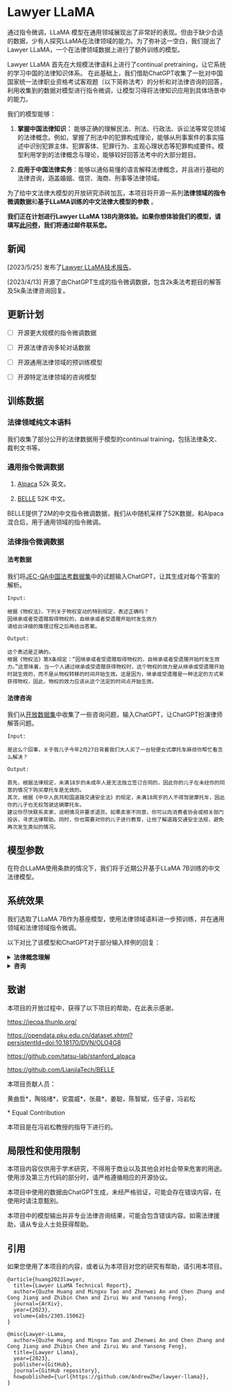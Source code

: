 # Lawyer LLaMA

通过指令微调，LLaMA 模型在通用领域展现出了非常好的表现。但由于缺少合适的数据，少有人探究LLaMA在法律领域的能力。为了弥补这一空白，我们提出了Lawyer LLaMA，一个在法律领域数据上进行了额外训练的模型。

Lawyer LLaMA 首先在大规模法律语料上进行了continual pretraining，让它系统的学习中国的法律知识体系。
在此基础上，我们借助ChatGPT收集了一批对中国国家统一法律职业资格考试客观题（以下简称法考）的分析和对法律咨询的回答，利用收集到的数据对模型进行指令微调，让模型习得将法律知识应用到具体场景中的能力。

我们的模型能够：

1. **掌握中国法律知识：** 能够正确的理解民法、刑法、行政法、诉讼法等常见领域的法律概念。例如，掌握了刑法中的犯罪构成理论，能够从刑事案件的事实描述中识别犯罪主体、犯罪客体、犯罪行为、主观心理状态等犯罪构成要件。模型利用学到的法律概念与理论，能够较好回答法考中的大部分题目。

2. **应用于中国法律实务**：能够以通俗易懂的语言解释法律概念，并且进行基础的法律咨询，涵盖婚姻、借贷、海商、刑事等法律领域。

为了给中文法律大模型的开放研究添砖加瓦，本项目将开源一系列**法律领域的指令微调数据**和**基于LLaMA训练的中文法律大模型的参数** 。

**我们正在计划进行Lawyer LLaMA 13B内测体验。如果你想体验我们的模型，请填写[此问卷](https://wj.qq.com/s2/12427321/f54f/)，我们将通过邮件联系您。**

## 新闻

[2023/5/25] 发布了[Lawyer LLaMA技术报告](https://arxiv.org/abs/2305.15062)。

[2023/4/13] 开源了由ChatGPT生成的指令微调数据，包含2k条法考题目的解答及5k条法律咨询回复。

## 更新计划

- [ ] 开源更大规模的指令微调数据

- [ ] 开源法律咨询多轮对话数据

- [ ] 开源通用法律领域的预训练模型

- [ ] 开源特定法律领域的咨询模型

## 训练数据

### 法律领域纯文本语料

我们收集了部分公开的法律数据用于模型的continual training，包括法律条文、裁判文书等。

### 通用指令微调数据

1. [Alpaca](https://github.com/tatsu-lab/stanford_alpaca) 52k 英文。

2. [BELLE](https://github.com/LianjiaTech/BELLE) 52K 中文。

BELLE提供了2M的中文指令微调数据，我们从中随机采样了52K数据，和Alpaca混合后，用于通用领域的指令微调。

### 法律指令微调数据

#### 法考数据
我们将[JEC-QA中国法考数据集](https://jecqa.thunlp.org/)中的试题输入ChatGPT，让其生成对每个答案的解析。

    Input:

    根据《物权法》，下列关于物权变动的特别规定，表述正确吗？
    因继承或者受遗赠取得物权的，自继承或者受遗赠开始时发生效力
    请给出详细的推理过程之后再给出答案。

    Output:

    这个表述是正确的。
    根据《物权法》第X条规定：“因继承或者受遗赠取得物权的，自继承或者受遗赠开始时发生效力。”这意味着，当一个人通过继承或受遗赠获得物权时，这个物权的效力是从继承或受遗赠开始时就生效的，而不是从物权转移的时间开始生效。这是因为，继承或受遗赠是一种法定的方式来获得物权，因此，物权的效力应该从这个法定的时间点开始生效。

#### 法律咨询
我们从[开放数据集](https://opendata.pku.edu.cn/dataset.xhtml?persistentId=doi:10.18170/DVN/OLO4G8)中收集了一些咨询问题，输入ChatGPT，让ChatGPT扮演律师解答问题。

    Input:

    是这么个回事，关于我儿子今年2月27日背着我们大人买了一台轻便女式摩托车麻烦你帮忙看怎么解决？

    Output:

    首先，根据法律规定，未满18岁的未成年人是无法独立签订合同的，因此你的儿子在未经你的同意的情况下购买摩托车是无效的。
    其次，根据《中华人民共和国道路交通安全法》的规定，未满18周岁的人不得驾驶摩托车，因此你的儿子也无权驾驶这辆摩托车。
    建议你尽快联系卖家，说明情况并要求退货。如果卖家不同意，你可以向消费者协会或相关部门投诉，寻求法律帮助。同时，你也需要对你的儿子进行教育，让他了解道路交通安全法规，避免再次发生类似的情况。

## 模型参数

在符合LLaMA使用条款的情况下，我们将于近期公开基于LLaMA 7B训练的中文法律模型。

## **系统效果**

我们选取了LLaMA 7B作为基座模型，使用法律领域语料进一步预训练，并在通用领域和法律领域指令微调。

以下对比了该模型和ChatGPT对于部分输入样例的回复：

<details>
<summary><b>法律概念理解</b></summary>

**Input:** 什么是夫妻共同财产

| **BELLE (13B)** | **ChatGLM (6B)** | **Lawyer LLaMA (13B)** |
| -- | -- | -- |
| 夫妻共同财产是指夫妻在婚姻关系中取得的任何财产，包括但不限于工资、奖金、股票、房产等。 | 夫妻共同财产是指夫妻双方在婚姻期间共同积累的财产，包括夫妻共同居住的房屋、共同拥有的财产、共同支付的工资、奖金等收入，以及共同承担的债务等。<br/>根据中国法律，夫妻共同财产是夫妻双方在婚姻期间共同积累的财产，除非有特别约定，否则属于夫妻共同财产。在离婚时，夫妻共同财产应当平等分割。<br/>夫妻共同财产的分割比例由夫妻双方协商确定，如果无法协商，则按照下列比例分割：<br/>(一)妻子获得财产的比例应当低于丈夫；<br/>(二)妻子获得财产的比例应当低于丈夫获得财产的比例；<br/>(三)妻子获得财产的比例应当低于丈夫获得财产的比例，但妻子获得的财产超过丈夫获得的财产的部分不在此限制。<br/>在分割夫妻共同财产时，应当尊重妻子的权利，保护妻子的利益，不得虐待、家庭暴力等。 | 夫妻共同财产是指夫妻在婚姻关系存续期间所得的工资、奖金、劳务报酬、生产、经营、投资的收益、知识产权的收益、继承或者受赠的财产等，以及其他应当归共同所有的财产。根据《民法典》第一千零六十二条规定，夫妻共同财产归夫妻共同所有，夫妻对共同财产有平等的处理权。因此，夫妻共同财产是夫妻共同所有，夫妻双方都有权享有和管理。|

---

**Input:** 离婚和无效婚姻的区别

| **BELLE (13B)** | **ChatGLM (6B)** | **Lawyer LLaMA (13B)** |
| -- | -- | -- |
| 离婚和无效婚姻的区别在于，离婚是指夫妻关系已经结束，而无效婚姻是指夫妻关系从未存在过。 | 离婚和无效婚姻是指在婚姻制度中的两种不同状态。<br/>离婚是指婚姻关系已经无效或被撤销，双方可以通过法律程序结束婚姻关系。离婚的效力取决于婚姻无效的原因，如果婚姻无效是因为双方没有感情或没有按照法律规定结婚，那么离婚就是有效的。如果婚姻无效是因为婚姻本身存在问题，例如违反了法律规定或没有感情，那么离婚就无效。<br/>无效婚姻是指婚姻关系没有依法成立，或者依法成立的婚姻关系本身存在缺陷。无效婚姻的效力取决于婚姻无效的原因。如果婚姻无效是因为双方没有感情或没有按照法律规定结婚，那么婚姻就是无效的。如果婚姻无效是因为婚姻本身存在问题，例如违反了法律规定或没有感情，那么婚姻就是无效的。<br/>因此，离婚和无效婚姻之间的区别在于婚姻的无效原因和婚姻的效力。离婚是婚姻关系已经无效或被撤销，而无效婚姻是指婚姻关系没有依法成立或依法成立的婚姻关系本身存在缺陷。| 离婚和无效婚姻是两种不同的情况。离婚是指夫妻双方自愿解除婚姻关系，而无效婚姻是指在一定情况下，婚姻关系从一开始就没有成立或被认定无效。<br/>根据《民法典》第一千零五十一条规定，如果存在以下情形之一，婚姻将被视为无效：重婚、有禁止结婚的亲属关系、未到法定婚龄。如果婚姻被认定为无效，那么夫妻双方并不具备夫妻的权利和义务，也就不存在离婚的问题。<br/>而对于无效婚姻的财产处理，根据《民法典》第一千零五十四条规定，无效的或者被撤销的婚姻自始没有法律约束力，同居期间所得的财产，由当事人协议处理；协议不成的，由人民法院根据照顾无过错方的原则判决。同时，对于重婚导致的无效婚姻的财产处理，不得侵害合法婚姻当事人的财产权益。<br/>此外，《民法典》第一千零六十三条规定了夫妻共同财产和个人财产的范围，其中一方的婚前财产属于个人财产。因此，如果婚姻被认定为无效，夫妻双方的婚前财产仍属于各自所有。<br/>综上所述，离婚和无效婚姻是两种不同的情况，需要根据具体情况进行判断。如果您需要进一步了解相关法律问题，建议您咨询专业律师。|

</details>


<details>
<summary><b>咨询</b></summary>

**Input:** 分析案例：徐某（男）与李某（女）婚后育有一子（1岁半）、一女（8岁），两人准备离婚，都想争取孩子抚养权。徐某经济状况较好，工资收入是李某的数倍，认为自己胜券在握。李某虽收入不高，但女儿更愿意随其生活。

| **BELLE (13B)** | **ChatGLM (6B)** | **Lawyer LLaMA (13B)** |
| -- | -- | -- |
| 好的，根据你提供的信息，徐某和李某准备离婚，并且两人都想争取孩子抚养权。徐某的经济状况较好，工资收入是李某的数倍，他认为自己胜券在握。而李某虽然收入不高，但女儿更愿意随其生活。<br/>首先，我们需要了解在中国离婚案件中，孩子的抚养权通常是由法院决定的。法院会根据孩子的年龄、性别、父母的经济状况、父母的行为、父母之间的矛盾等因素来做出决定。在这个案例中，徐某的经济状况较好，但女儿更愿意随其生活。这意味着，如果徐某能够证明他能够提供更好的生活条件，法院可能会给他孩子的抚养权。<br/>然而，如果李某能够证明她能够提供更好的家庭环境，法院也可能会给她孩子的抚养权。 因此，在这个案例中，法院可能会考虑多种因素来做出决定，而孩子的意愿只是其中之一。| 这个案例涉及到孩子抚养权的问题，需要考虑多个因素来做出决定。以下是一些分析和建议：<br/>1. 孩子的年龄和需求：孩子在不同的年龄段有不同的需求和特点。1岁半的孩子通常需要关注他们的日常生活，如饮食、睡眠、安全等。8岁的孩子已经进入了青春期，需要更多的关 注和支持，以帮助他们发展社交技能和情感健康。因此，抚养权的归属需要考虑孩子的需求和年龄。<br/>2. 孩子的抚养权归属需要考虑父母之间的差异：徐某和李某的收入和职业背景差异可能会 对抚养权的归属产生影响。但更重要的是，孩子应该由最适合他们的人抚养。因此，需要比较双方的性格、习惯、教育方式、家庭环境等因素，以确定谁更适合抚养孩子。<br/>3. 孩子的意愿：尽管李某的女儿更愿意随其生活，但这并不代表孩子本人会同意跟徐某生 活。因此，抚养权的归属需要考虑孩子的意愿和意愿。如果孩子愿意跟李某生活，那么这可能会更有利于孩子的健康成长。<br/>4. 法律因素：根据中国的法律，孩子的抚养权应该根据有利于孩子成长的原则进行裁决。 这意味着，徐某的经济状况可能会对抚养权的归属产生影响。但是，最终裁决的应该是法律程序，而不是个人意见。<br/>综合以上因素，如果徐某的经济状况更好，并且孩子更愿意跟李某生活，那么李某可能会获得孩子的抚养权。但最终结果还需要根据法律程序来裁决，因此，建议双方在法律框架内进行沟通和协商，以达成一个最好的解决方案。| 根据《中华人民共和国婚姻法》的规定，子女抚养权的判决应当以未成年子女的利益为出发点，综合考虑父母的经济条件、身体情况、家庭环境等情况，最终确定抚养人。因此，在本案中，法院会综合考虑双方的经济能力、工作时间、居住环境等因素来判断抚养权归属问题。<br/>首先，徐某的经济条件好，收入水平较高，可以为孩子的成长提供更好的物质条件。但是，如果李某能够证明自己有更好的照顾孩子的能力，或者孩子的身心健康需要由她来照顾，那么她也有可能获得抚养权。<br/>其次，女儿年龄较大，已经八岁，对于她的意愿也应该有所考虑。如果女儿表示愿意随母亲生活，法院也会考虑到这一因素。<br/>综上所述，在本案中，法院会综合考虑双方的经济能力、照顾孩子的能力、女儿的意愿等因素来判决抚养权归属问题。建议双方积极沟通协商，尽量达成一致意见，并在法律程序中维护自己的合法权益。|

---

**Input:** 21 岁女子甲与25 岁男子乙在网上聊天后产生好感，乙将甲发给其的私密照片保存。后乙要求与甲结婚,甲不同意。乙威胁要公布其照片，甲只好同意结婚并办理了登记。甲是否可以自婚姻登记之日起 1年内请求撤销该婚姻？


| **BELLE (13B)** | **ChatGLM (6B)** | **Lawyer LLaMA (13B)** |
| -- | -- | -- |
| 根据《中华人民共和国婚姻法》规定，婚姻登记满一年后，双方可以提出离婚，但需要满足一定的条件。因此，甲可以在婚姻登记一年后申请离婚。| 根据中国《婚姻法》的规定，婚姻关系是自婚姻开始时即存在的，非经法定程序而不能消灭。婚姻无效的原因有：(一)重婚的；(二)有禁止结婚的疾病而结婚无效的；(三)因胁迫而结婚无效的；(四)自始没有感情而结婚无效的；(五)因欺诈而结婚无效的。婚姻无效、可依法撤销。甲可以自婚姻登记之日起 1 年内向当地人民法院提起撤销婚姻的诉讼。| 依据《民法典》第一千零五十二条规定，因胁迫结婚的，受胁迫的一方可以向人民法院请求撤销婚姻。因此，如果甲是在受到胁迫的情况下同意结婚的，那么甲可以在自婚姻登记之日起一年内向人民法院请求撤销婚姻。但是，需要进一步了解的是，是否存在胁迫的情况，以及胁迫的方式和手段等。<br/>另外，根据《民法典》第一千零四十六条规定，结婚应当男女双方完全自愿，禁止任何一方对另一方加以强迫，禁止任何组织或者个人加以干涉。如果甲是在完全自愿的情况下同意结婚的，那么甲无法请求撤销婚姻。<br/>综上所述，需要进一步了解甲同意结婚的具体情况，以及是否存在胁迫的情况。建议甲咨询专业律师，寻求专业的法律帮助。|

</details>

## 致谢

本项目的开放过程中，获得了以下项目的帮助，在此表示感谢。

https://jecqa.thunlp.org/

https://opendata.pku.edu.cn/dataset.xhtml?persistentId=doi:10.18170/DVN/OLO4G8

https://github.com/tatsu-lab/stanford_alpaca

https://github.com/LianjiaTech/BELLE



本项目贡献人员：

黄曲哲*，陶铭绪*，安震威*，张晨*，姜聪，陈智斌，伍子睿，冯岩松

\* Equal Contribution

本项目是在冯岩松教授的指导下进行的。

## **局限性和使用限制**

本项目内容仅供用于学术研究，不得用于商业以及其他会对社会带来危害的用途。使用涉及第三方代码的部分时，请严格遵循相应的开源协议。

本项目中使用的数据由ChatGPT生成，未经严格验证，可能会存在错误内容，在使用时请注意甄别。

本项目中的模型输出并非专业法律咨询结果，可能会包含错误内容。如需法律援助，请从专业人士处获得帮助。

## 引用

如果您使用了本项目的内容，或者认为本项目对您的研究有帮助，请引用本项目。

```Plaintext
@article{huang2023lawyer,
  title={Lawyer LLaMA Technical Report},
  author={Quzhe Huang and Mingxu Tao and Zhenwei An and Chen Zhang and Cong Jiang and Zhibin Chen and Zirui Wu and Yansong Feng},
  journal={ArXiv},
  year={2023},
  volume={abs/2305.15062}
}

@misc{Lawyer-LLama,
  author={Quzhe Huang and Mingxu Tao and Zhenwei An and Chen Zhang and Cong Jiang and Zhibin Chen and Zirui Wu and Yansong Feng},
  title={Lawyer Llama},
  year={2023},
  publisher={GitHub},
  journal={GitHub repository},
  howpublished={\url{https://github.com/AndrewZhe/lawyer-llama}},
}
```
